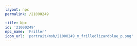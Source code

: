 ```yaml
---
layout: npc
permalink: /21000249

title: Npc
id: '21000249'
npc_name: 'Friller'
icon_url: 'portrait/mob/21000249_m_frilledlizardblue_p.png'
---
```

